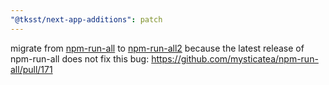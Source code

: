 ```yaml
---
"@tksst/next-app-additions": patch
---
```


migrate from [npm-run-all](https://www.npmjs.com/package/npm-run-all) to [npm-run-all2](https://www.npmjs.com/package/npm-run-all2) because the latest release of npm-run-all does not fix this bug: https://github.com/mysticatea/npm-run-all/pull/171

